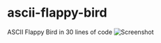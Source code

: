# ascii-flappy-bird
ASCII Flappy Bird in 30 lines of code
![Screenshot](http://i.imgur.com/rfOyRm1.jpg "ASCII Flappy Bird")

